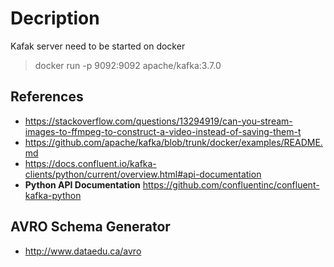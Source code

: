 # Decription
Kafak server need to be started on docker

> docker run -p 9092:9092 apache/kafka:3.7.0

## References
* https://stackoverflow.com/questions/13294919/can-you-stream-images-to-ffmpeg-to-construct-a-video-instead-of-saving-them-t
* https://github.com/apache/kafka/blob/trunk/docker/examples/README.md
* https://docs.confluent.io/kafka-clients/python/current/overview.html#api-documentation
* **Python API Documentation** https://github.com/confluentinc/confluent-kafka-python

## AVRO Schema Generator
* http://www.dataedu.ca/avro